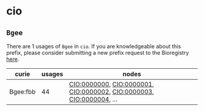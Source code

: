 # cio

## `Bgee`

There are 1 usages of `Bgee` in `cio`.
If you are knowledgeable about this prefix, please consider submitting a new prefix
request to the Bioregistry [here](https://github.com/biopragmatics/bioregistry/issues/new?assignees=cthoyt&labels=New%2CPrefix&template=new-prefix.yml&title=%5BResource%5D%3A%20Bgee).

| curie    |   usages | nodes                                                                                                                                                                                                                                                                                                      |
|----------|----------|------------------------------------------------------------------------------------------------------------------------------------------------------------------------------------------------------------------------------------------------------------------------------------------------------------|
| Bgee:fbb |       44 | [CIO:0000000](http://purl.obolibrary.org/obo/CIO_0000000), [CIO:0000001](http://purl.obolibrary.org/obo/CIO_0000001), [CIO:0000002](http://purl.obolibrary.org/obo/CIO_0000002), [CIO:0000003](http://purl.obolibrary.org/obo/CIO_0000003), [CIO:0000004](http://purl.obolibrary.org/obo/CIO_0000004), ... |

